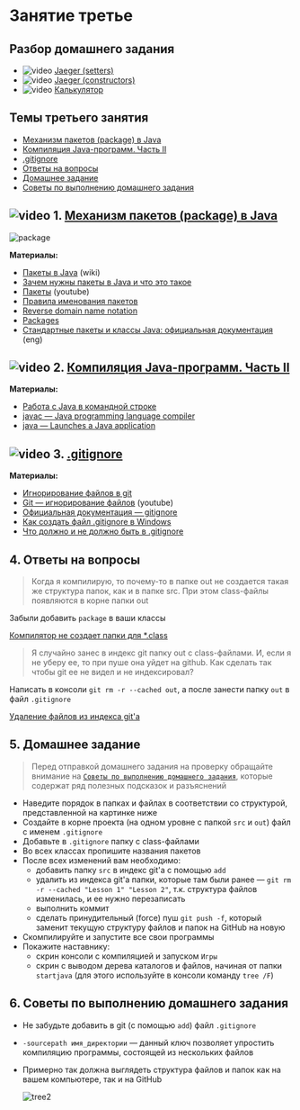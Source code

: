# Занятие третье

## Разбор домашнего задания
- ![video](https://user-images.githubusercontent.com/29703461/81983788-359a6c80-9634-11ea-9b47-09a56fd3d999.png) [Jaeger (setters)](https://drive.google.com/file/d/1_ljcNYoajX_N48bYCRBAQOCR18telTUp/view?usp=sharing)
- ![video](https://user-images.githubusercontent.com/29703461/81983788-359a6c80-9634-11ea-9b47-09a56fd3d999.png) [Jaeger (constructors)](https://drive.google.com/file/d/1j-7-cA_WmlCQC_-2MgAMuQTUpKKE4ylt/view?usp=sharing)
- ![video](https://user-images.githubusercontent.com/29703461/81983788-359a6c80-9634-11ea-9b47-09a56fd3d999.png) [Калькулятор](https://drive.google.com/file/d/1v1MaEFTnHSpYsy4pF0a1D6kiJqQaf2he/view?usp=sharing)

## Темы третьего занятия
- [Механизм пакетов (package) в Java](#1)
- [Компиляция Java-программ. Часть II](#2)
- [.gitignore](#3)
- [Ответы на вопросы](#4)
- [Домашнее задание](#5)
- [Советы по выполнению домашнего задания](#6)

## ![video](https://user-images.githubusercontent.com/29703461/81982928-d556fb00-9632-11ea-9794-ea198832d674.png) 1. <a name="1">[Механизм пакетов (package) в Java](https://drive.google.com/file/d/1dzZwKVirUys88V5_CVM0RfQ4iQcQ0cIq/view?usp=sharing)</a>
![package](https://user-images.githubusercontent.com/29703461/112764220-364fad80-9010-11eb-8ef1-44b5f4054b4d.png)

**Материалы:**
- [Пакеты в Java](https://ru.wikipedia.org/wiki/Package_(Java)) (wiki)
-	[Зачем нужны пакеты в Java и что это такое](http://pr0java.blogspot.ru/2015/06/java.html)
-	[Пакеты](https://www.youtube.com/watch?v=a6KGNASOtK8) (youtube)
- [Правила именования пакетов](https://ru.stackoverflow.com/questions/728735/Почему-пакеты-в-java-принято-называть-в-обратную-сторону-доменного-имени)
- [Reverse domain name notation](https://en.wikipedia.org/wiki/Reverse_domain_name_notation)
- [Packages](https://docs.oracle.com/javase/tutorial/java/package/index.html)
- [Стандартные пакеты и классы Java: официальная документация](https://docs.oracle.com/javase/8/docs/api/) (eng)

## ![video](https://user-images.githubusercontent.com/29703461/81982928-d556fb00-9632-11ea-9794-ea198832d674.png) 2. <a name="2">[Компиляция Java-программ. Часть II](https://drive.google.com/file/d/13re6jwLbagQaIkmBPr3LNUc3hIEGUbiZ/view?usp=sharing)</a>
**Материалы:**
- [Работа с Java в командной строке](https://habr.com/post/125210/)
- [javac — Java programming language compiler](https://docs.oracle.com/javase/8/docs/technotes/tools/windows/javac.html)
- [java — Launches a Java application](https://docs.oracle.com/javase/8/docs/technotes/tools/windows/java.html)

## ![video](https://user-images.githubusercontent.com/29703461/81982928-d556fb00-9632-11ea-9794-ea198832d674.png) 3. <a name="3">[.gitignore](https://drive.google.com/file/d/1cJVmgrIfLo4iNDhfNkrdkkSZUKszzApN/view?usp=sharing)</a>
**Материалы:**
- [Игнорирование файлов в git](https://youtu.be/fzmCx6FLLu0)
- [Git — игнорирование файлов](https://www.youtube.com/watch?v=EjRQ8qccLCQ) (youtube)
- [Официальная документация — gitignore](https://git-scm.com/docs/gitignore)
- [Как создать файл .gitignore в Windows](https://ru.stackoverflow.com/questions/438367/Как-создать-файл-gitignore-в-windows/438370)
- [Что должно и не должно быть в .gitignore](https://ru.stackoverflow.com/questions/474556/Что-должно-и-не-должно-быть-в-gitignore-для-любого-языка-и-ide)

## 4. <a name="4">Ответы на вопросы</a>

> Когда я компилирую, то почему-то в папке out не создается такая же структура папок, как и в папке src. При этом class-файлы появляются в корне папки out

Забыли добавить `package` в ваши классы

[Компилятор не создает папки для *.class](https://ru.stackoverflow.com/questions/451524/java-не-создает-папки-для-class)

> Я случайно занес в индекс git папку out с class-файлами. И, если я не уберу ее, то при пуше она уйдет на github. Как сделать так чтобы git ее не видел и не индексировал?

Написать в консоли `git rm -r --cached out`, а после занести папку `out` в файл `.gitignore`

[Удаление файлов из индекса git'а](https://git-scm.com/book/ru/v1/Основы-Git-Запись-изменений-в-репозиторий#Удаление-файлов)

## 5. <a name="5">Домашнее задание</a>

> Перед отправкой домашнего задания на проверку обращайте внимание на [`Советы по выполнению домашнего задания`](#6), которые содержат ряд полезных подсказок и разъяснений
- Наведите порядок в папках и файлах в соответствии со структурой, представленной на картинке ниже
- Создайте в корне проекта (на одном уровне с папкой `src` и `out`) файл с именем `.gitignore`
- Добавьте в `.gitignore` папку с class-файлами
- Во всех классах пропишите названия пакетов
- После всех изменений вам необходимо:
  - добавить папку `src` в индекс git'а с помощью `add`
  - удалить из индекса git'а папки, которые там были ранее — `git rm -r --cached "Lesson 1" "Lesson 2"`, т.к. структура файлов изменилась, и ее нужно перезаписать
  - выполнить коммит
  - сделать принудительный (force) пуш `git push -f`, который заменит текущую структуру файлов и папок на GitHub на новую
- Скомпилируйте и запустите все свои программы
- Покажите наставнику:
    - скрин консоли с компиляцией и запуском `Игры`
    - скрин с выводом дерева каталогов и файлов, начиная от папки `startjava` (для этого используйте в консоли команду `tree /F`)

## 6. <a name="6">Советы по выполнению домашнего задания
    
- Не забудьте добавить в git (с помощью `add`) файл `.gitignore`
- `-sourcepath имя_директории` — данный ключ позволяет упростить компиляцию программы, состоящей из нескольких файлов
- Примерно так должна выглядеть структура файлов и папок как на вашем компьютере, так и на GitHub

  ![tree2](https://user-images.githubusercontent.com/29703461/112763927-21264f00-900f-11eb-91b0-63e6bc0c558e.png)
